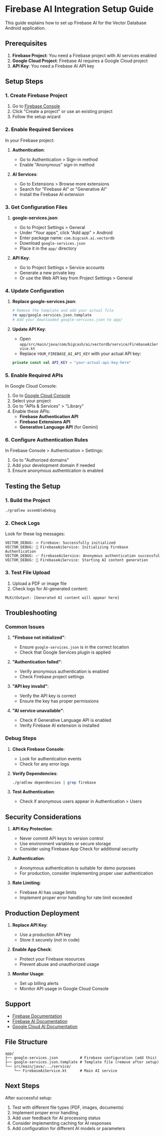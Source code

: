 # Firebase AI Integration Setup Guide

This guide explains how to set up Firebase AI for the Vector Database Android application.

## Prerequisites

1. **Firebase Project**: You need a Firebase project with AI services enabled
2. **Google Cloud Project**: Firebase AI requires a Google Cloud project
3. **API Key**: You need a Firebase AI API key

## Setup Steps

### 1. Create Firebase Project

1. Go to [Firebase Console](https://console.firebase.google.com/)
2. Click "Create a project" or use an existing project
3. Follow the setup wizard

### 2. Enable Required Services

In your Firebase project:

1. **Authentication**:
   - Go to Authentication > Sign-in method
   - Enable "Anonymous" sign-in method

2. **AI Services**:
   - Go to Extensions > Browse more extensions
   - Search for "Firebase AI" or "Generative AI"
   - Install the Firebase AI extension

### 3. Get Configuration Files

1. **google-services.json**:
   - Go to Project Settings > General
   - Under "Your apps", click "Add app" > Android
   - Enter package name: `com.bigcash.ai.vectordb`
   - Download `google-services.json`
   - Place it in the `app/` directory

2. **API Key**:
   - Go to Project Settings > Service accounts
   - Generate a new private key
   - Or use the Web API key from Project Settings > General

### 4. Update Configuration

1. **Replace google-services.json**:
   ```bash
   # Remove the template and add your actual file
   rm app/google-services.json.template
   # Add your downloaded google-services.json to app/
   ```

2. **Update API Key**:
   - Open `app/src/main/java/com/bigcash/ai/vectordb/service/FirebaseAiService.kt`
   - Replace `YOUR_FIREBASE_AI_API_KEY` with your actual API key:
   ```kotlin
   private const val API_KEY = "your-actual-api-key-here"
   ```

### 5. Enable Required APIs

In Google Cloud Console:

1. Go to [Google Cloud Console](https://console.cloud.google.com/)
2. Select your project
3. Go to "APIs & Services" > "Library"
4. Enable these APIs:
   - **Firebase Authentication API**
   - **Firebase Extensions API**
   - **Generative Language API** (for Gemini)

### 6. Configure Authentication Rules

In Firebase Console > Authentication > Settings:

1. Go to "Authorized domains"
2. Add your development domain if needed
3. Ensure anonymous authentication is enabled

## Testing the Setup

### 1. Build the Project

```bash
./gradlew assembleDebug
```

### 2. Check Logs

Look for these log messages:

```
VECTOR_DEBUG: 🔥 Firebase: Successfully initialized
VECTOR_DEBUG: 🔐 FirebaseAiService: Initializing Firebase Authentication
VECTOR_DEBUG: ✅ FirebaseAiService: Anonymous authentication successful
VECTOR_DEBUG: 🤖 FirebaseAiService: Starting AI content generation
```

### 3. Test File Upload

1. Upload a PDF or image file
2. Check logs for AI-generated content:
```
MLKitOutput: [Generated AI content will appear here]
```

## Troubleshooting

### Common Issues

1. **"Firebase not initialized"**:
   - Ensure `google-services.json` is in the correct location
   - Check that Google Services plugin is applied

2. **"Authentication failed"**:
   - Verify anonymous authentication is enabled
   - Check Firebase project settings

3. **"API key invalid"**:
   - Verify the API key is correct
   - Ensure the key has proper permissions

4. **"AI service unavailable"**:
   - Check if Generative Language API is enabled
   - Verify Firebase AI extension is installed

### Debug Steps

1. **Check Firebase Console**:
   - Look for authentication events
   - Check for any error logs

2. **Verify Dependencies**:
   ```bash
   ./gradlew dependencies | grep firebase
   ```

3. **Test Authentication**:
   - Check if anonymous users appear in Authentication > Users

## Security Considerations

1. **API Key Protection**:
   - Never commit API keys to version control
   - Use environment variables or secure storage
   - Consider using Firebase App Check for additional security

2. **Authentication**:
   - Anonymous authentication is suitable for demo purposes
   - For production, consider implementing proper user authentication

3. **Rate Limiting**:
   - Firebase AI has usage limits
   - Implement proper error handling for rate limit exceeded

## Production Deployment

1. **Replace API Key**:
   - Use a production API key
   - Store it securely (not in code)

2. **Enable App Check**:
   - Protect your Firebase resources
   - Prevent abuse and unauthorized usage

3. **Monitor Usage**:
   - Set up billing alerts
   - Monitor API usage in Google Cloud Console

## Support

- [Firebase Documentation](https://firebase.google.com/docs)
- [Firebase AI Documentation](https://firebase.google.com/docs/ai)
- [Google Cloud AI Documentation](https://cloud.google.com/ai)

## File Structure

```
app/
├── google-services.json          # Firebase configuration (add this)
├── google-services.json.template # Template file (remove after setup)
└── src/main/java/.../service/
    └── FirebaseAiService.kt      # Main AI service
```

## Next Steps

After successful setup:

1. Test with different file types (PDF, images, documents)
2. Implement proper error handling
3. Add user feedback for AI processing status
4. Consider implementing caching for AI responses
5. Add configuration for different AI models or parameters
